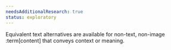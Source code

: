 ```yaml
---
needsAdditionalResearch: true
status: exploratory
---
```


Equivalent text alternatives are available for non-text, non-image :term[content] that conveys context or meaning.

